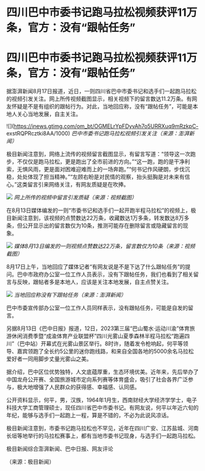 # 四川巴中市委书记跑马拉松视频获评11万条，官方：没有“跟帖任务”

# 四川巴中市委书记跑马拉松视频获评11万条，官方：没有“跟帖任务”

据澎湃新闻8月17日报道，近日，一则四川省巴中市委书记和选手们一起跑马拉松的视频引发关注。网上所传视频截图显示，相关视频下的留言数达11.2万条。有网友怀疑是不是有组织的跟帖行为。对此，当地回应称，没有“跟帖任务”，可能是本地人关心当地发展，自主关注。

![](https://inews.gtimg.com/om_bt/OGMELrYpFDyvAh7o5URRXuq9mRzkpC-
exstRQPRcztki8AA/1000) _巴中市委书记跑马拉松视频引发关注（来源：澎湃新闻）_

极目新闻注意到，网络上流传的视频留言截图显示，有留言写道：“领导这一次跑步，不仅仅是跑马拉松，更是跑出了全市前进的方向。”“这一跑，跑的是干净利索，无惧风雨，更是面对困难迎难而上的一场奔跑。”“何书记作风硬朗，步伐沉稳，处处体现了担当精神。”“左顾右盼是对民情的观察，抬头挺胸是对未来有信心。”这类留言引来网络关注，有网友质疑是在吹捧。

![](https://inews.gtimg.com/om_bt/OuVnlq4v-TFBdKE6Qwxm0qremz2e79RgRXK8_gtpDekZ4AA/1000)
_网上所传的视频中留言引发质疑（来源：视频截图）_

在8月13日媒体编发的一则“市委书记和选手们一起开跑半程马拉松”的视频上，极目新闻注意到，该视频的点赞数达22万条，收藏数达1万多条，转发数达8万多条，但公开显示出的留言数仅为10条，推测可能存在删除留言或隐藏留言的现象。

![](https://inews.gtimg.com/om_bt/OXVbjflgHXmF23Y2CsbPipV8Uk-0R4_XEDfN2luE_6EbYAA/1000)
_媒体8月13日编发的一则视频点赞数达22万条，留言数仅为10条（来源：视频截图）_

8月17日上午，当地回应了媒体记者“有网友说是不是下达了什么跟帖任务”的提问。巴中市政府办公室一位工作人员表示，没有下跟帖任务，我们也看到了相关留言与反映，跟帖者多是本地人，应该是关注本地发展，自主点赞关注。

![](https://inews.gtimg.com/om_bt/OnN37eAIEtPfv0sFI2-HqU4ILlMpqJ-7tkH68J4ImicH0AA/1000)
_当地回应称没有下跟帖任务（来源：澎湃新闻）_

巴中市委宣传部办公室一位工作人员同样表示，没有跟帖任务，可能是自发的留言。

另据8月13日《巴中日报》报道，12日，2023第三届“巴山蜀水·运动川渝”体育旅游休闲消费季暨“成渝体育产业联盟杯”四川光雾山夏季森林半程马拉松“跑遍四川”（巴中站）开幕式在光雾山景区举行。8时许，随着发令枪响起，何平等领导、嘉宾领跑了全长约5公里的迷你跑线路，和来自全国各地的5000余名马拉松爱好者一同用脚步丈量光雾山之美。

据介绍，巴中区位优势独特，人文底蕴厚重，生态环境优美。近年来，先后举办了中国龙舟公开赛、全国旅游城市定向系列赛等体育盛会，吸引了社会各界广泛参与，极大地增强了人民群众的获得感、幸福感、认同感。

公开资料显示，何平，男，汉族，1964年1月生，西南财经大学经济学学士，电子科技大学工商管理硕士，现任四川省巴中市委书记。有网友说，何平以年近六旬的年纪，能够与选手们一起跑上一程，算是不错的，不必为此说风凉话。

极目新闻注意到，市委书记跑马拉松也不罕见，近年在四川广安、江苏盐城、河南长垣等地举行的马拉松赛事上，都有当地市委书记现身，与选手们一起跑马拉松。

极目新闻综合澎湃新闻、巴中日报、网友评论

（来源：极目新闻）

